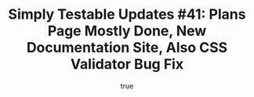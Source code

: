 ---
layout: default
title: "Simply Testable Updates #41: Plans Page Mostly Done, New Documentation Site, Also CSS Validator Bug Fix"
short_title: "Simply Testable Updates #41: Plans Page Mostly Done, New Documentation"
author:
    name: Jon Cram
    url: https://github.com/webignition
newsletter:
    issue_number: 41st
    url: https://us5.campaign-archive2.com/?u=ac75e33d993d2b502e333ddd0&amp;id=4dc68861e2
    closing_sentence: Expect the next newsletter a week from now on June 5.
    highlights:
        - Pricing and plans page mostly done
        - New documentation site (featuring cookie policy, privacy policy, terms of use)
        - New contact email address
        - Navigation and footer changes soon to be released
        - CSS validation bug fixed
---